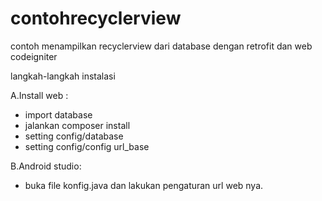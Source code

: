 # contohrecyclerview
contoh menampilkan recyclerview dari database dengan retrofit dan web codeigniter

langkah-langkah instalasi

A.Install web :
  - import database
  - jalankan composer install
  - setting config/database
  - setting config/config url_base
  
B.Android studio:
  - buka file konfig.java dan lakukan pengaturan url web nya.
  
  
  
